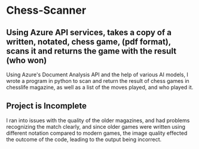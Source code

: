 # Chess-Scanner

## Using Azure API services, takes a copy of a written, notated, chess game, (pdf format), scans it and returns the game with the result (who won)

Using Azure's Document Analysis API and the help of various AI models, I wrote a program in python to scan and return the result of chess games in chesslife magazine, as well as a list of the moves played, and who played it. 

## Project is Incomplete

I ran into issues with the quality of the older magazines, and had problems recognizing the match clearly, and since older games were written using different notation compared to modern games, the image quality effected the outcome of the code, leading to the output being incorrect. 
